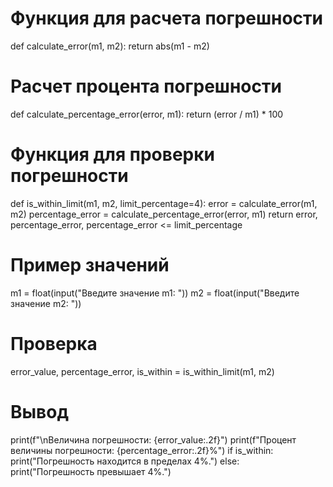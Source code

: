 # Функция для расчета погрешности
def calculate_error(m1, m2):
    return abs(m1 - m2)

# Расчет процента погрешности
def calculate_percentage_error(error, m1):
    return (error / m1) * 100

# Функция для проверки погрешности
def is_within_limit(m1, m2, limit_percentage=4):
    error = calculate_error(m1, m2)
    percentage_error = calculate_percentage_error(error, m1)
    return error, percentage_error, percentage_error <= limit_percentage

# Пример значений
m1 = float(input("Введите значение m1: "))
m2 = float(input("Введите значение m2: "))

# Проверка 
error_value, percentage_error, is_within = is_within_limit(m1, m2)

# Вывод 
print(f"\nВеличина погрешности: {error_value:.2f}")
print(f"Процент величины погрешности: {percentage_error:.2f}%")
if is_within:
    print("Погрешность находится в пределах 4%.")
else:
    print("Погрешность превышает 4%.")
